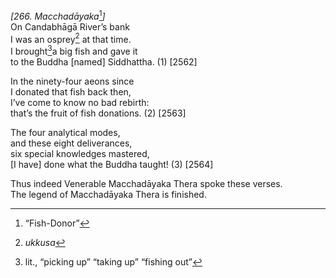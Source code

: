 *\[266. Macchadāyaka*[^1]*\]*  
On Candabhāgā River’s bank  
I was an osprey[^2] at that time.  
I brought[^3]a big fish and gave it  
to the Buddha \[named\] Siddhattha. (1) \[2562\]

In the ninety-four aeons since  
I donated that fish back then,  
I’ve come to know no bad rebirth:  
that’s the fruit of fish donations. (2) \[2563\]

The four analytical modes,  
and these eight deliverances,  
six special knowledges mastered,  
\[I have\] done what the Buddha taught! (3) \[2564\]

Thus indeed Venerable Macchadāyaka Thera spoke these verses.  
The legend of Macchadāyaka Thera is finished.

[^1]: “Fish-Donor”

[^2]: *ukkusa*

[^3]: lit., “picking up” “taking up” “fishing out”

